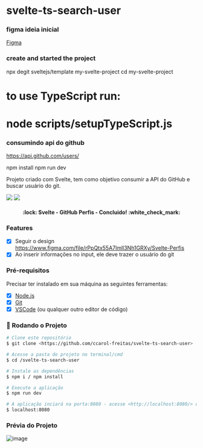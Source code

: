 # svelte-ts-search-user

### figma ideia inicial
<a href="https://www.figma.com/file/rPpQtx55A7lmll3Nh1GRXy/Svelte-Perfis">Figma</a>

### create and started the project
npx degit sveltejs/template my-svelte-project
cd my-svelte-project
# to use TypeScript run:
# node scripts/setupTypeScript.js

### consumindo api do github
https://api.github.com/users/

npm install
npm run dev

<p>Projeto criado com Svelte, tem como objetivo consumir a API do GitHub e buscar usuário do git.</p>

<div>
	<img src="https://img.shields.io/badge/Svelte-20232A?style=for-the-badge&logo=svelte&logoColor=FF3E00" />
	<img src="https://img.shields.io/badge/TypeScript-007ACC?style=for-the-badge&logo=typescript&logoColor=white" />
</div>

<h4 align="center"> 
	:lock: Svelte - GitHub Perfis - Concluido!  :white_check_mark:
</h4>

### Features

- [x] Seguir o design https://www.figma.com/file/rPpQtx55A7lmll3Nh1GRXy/Svelte-Perfis
- [x] Ao inserir informações no input, ele deve trazer o usuário do git

### Pré-requisitos

<p>Precisar ter instalado em sua máquina as seguintes ferramentas:</p>

- [x] [Node.js](https://nodejs.org/en/)
- [x] [Git](https://git-scm.com)
- [x] [VSCode](https://code.visualstudio.com/) (ou qualquer outro editor de código)

### 🎲 Rodando o Projeto

```bash
# Clone este repositório
$ git clone <https://github.com/ccarol-freitas/svelte-ts-search-user>

# Acesse a pasta do projeto no terminal/cmd
$ cd /svelte-ts-search-user

# Instale as dependências
$ npm i / npm install

# Execute a aplicação
$ npm run dev

# A aplicação inciará na porta:8080 - acesse <http://localhost:8080/> ou na que estiver disponivel em seu computador
$ localhost:8080
```
### Prévia do Projeto
![image](https://user-images.githubusercontent.com/54582414/177078683-34adc0c2-a691-4a1f-953c-9ef1e64f31ab.png)



